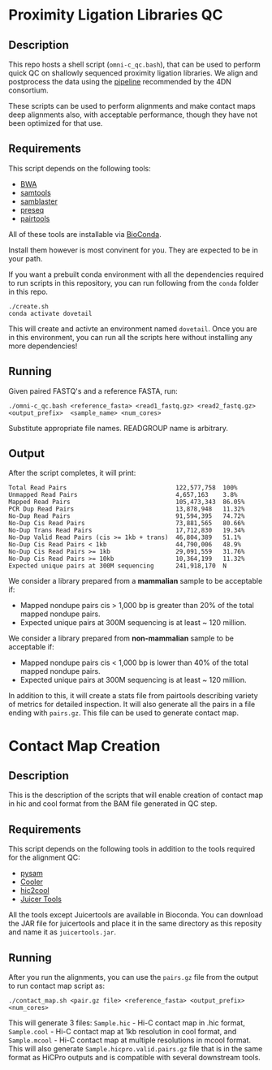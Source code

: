 # Proximity Ligation Libraries QC
## Description

This repo hosts a shell script (`omni-c_qc.bash`), that can be used to perform quick QC on shallowly sequenced proximity ligation libraries. We align and postprocess the data using the [pipeline](https://data.4dnucleome.org/resources/data-analysis/hi_c-processing-pipeline?redirected_from=%2Fhelp%2Fanalysis-and-visualization%2Fhi_c-processing-pipeline)  recommended by the 4DN consortium.  

These scripts can be used to perform alignments and make contact maps deep alignments also, with acceptable performance, though they have not been optimized for that use. 

## Requirements

This script depends on the following tools:

- [BWA](https://github.com/lh3/bwa)
- [samtools](https://github.com/samtools)
- [samblaster](https://github.com/GregoryFaust/samblaster)
- [preseq](http://smithlabresearch.org/software/preseq/)
- [pairtools](https://github.com/mirnylab/pairtools)

All of these tools are installable via [BioConda](https://bioconda.github.io). 

Install them however is most convinent for you. They are expected to be in your path.

If you want a prebuilt conda environment with all the dependencies required to run scripts in this repository, you can run following from the `conda` folder in this repo.

```
./create.sh
conda activate dovetail
```

This will create and activte an environment named `dovetail`. Once you are in this environment, you can run all the scripts here without installing any more dependencies!

## Running
Given paired FASTQ's and a reference FASTA, run:

```
./omni-c_qc.bash <reference_fasta> <read1_fastq.gz> <read2_fastq.gz>  <output_prefix>  <sample_name> <num_cores>
```

Substitute appropriate file names. READGROUP name is arbitrary.

## Output

After the script completes, it will print:

```
Total Read Pairs                              122,577,758  100%
Unmapped Read Pairs                           4,657,163    3.8%
Mapped Read Pairs                             105,473,343  86.05%
PCR Dup Read Pairs                            13,878,948   11.32%
No-Dup Read Pairs                             91,594,395   74.72%
No-Dup Cis Read Pairs                         73,881,565   80.66%
No-Dup Trans Read Pairs                       17,712,830   19.34%
No-Dup Valid Read Pairs (cis >= 1kb + trans)  46,804,389   51.1%
No-Dup Cis Read Pairs < 1kb                   44,790,006   48.9%
No-Dup Cis Read Pairs >= 1kb                  29,091,559   31.76%
No-Dup Cis Read Pairs >= 10kb                 10,364,199   11.32%
Expected unique pairs at 300M sequencing      241,918,170  N
```

We consider a library prepared from a **mammalian** sample to be acceptable if:
- Mapped nondupe pairs cis > 1,000 bp is greater than 20% of the total mapped nondupe pairs.
- Expected unique pairs at 300M sequencing is at least ~ 120 million.
 
We consider a library prepared from **non-mammalian** sample to be acceptable if:
- Mapped nondupe pairs cis < 1,000 bp is lower than 40% of the total mapped nondupe pairs.
- Expected unique pairs at 300M sequencing is at least ~ 120 million.

In addition to this, it will create a stats file from pairtools describing variety of metrics for detailed inspection. 
It will also generate all the pairs in a file ending with  `pairs.gz`. This file can be used to generate contact map.

# Contact Map Creation
## Description
This is the description of the scripts that will enable creation of contact map in hic and cool format from the BAM file generated in QC step. 

## Requirements

This script depends on the following tools in addition to the tools required for the alignment QC:

- [pysam](https://pysam.readthedocs.io/en/latest/)
- [Cooler](https://cooler.readthedocs.io/en/latest/index.html)
- [hic2cool](https://github.com/4dn-dcic/hic2cool)
- [Juicer Tools](https://github.com/aidenlab/juicer)

All the tools except Juicertools are available in Bioconda. You can download the JAR file for juicertools and place it in the same directory as this reposity and name it as `juicertools.jar`. 

## Running
After you run the alignments, you can use the `pairs.gz` file from the output to run contact map script as:

```
./contact_map.sh <pair.gz file> <reference_fasta> <output_prefix> <num_cores>
```

This will generate 3 files: `Sample.hic` - Hi-C contact map in .hic format, `Sample.cool` - Hi-C contact map at 1kb resolution in cool format, and `Sample.mcool` - Hi-C contact map at multiple resolutions in mcool format. This will also generate `Sample.hicpro.valid.pairs.gz` file that is in the same format as HiCPro outputs and is compatible with several downstream tools. 
